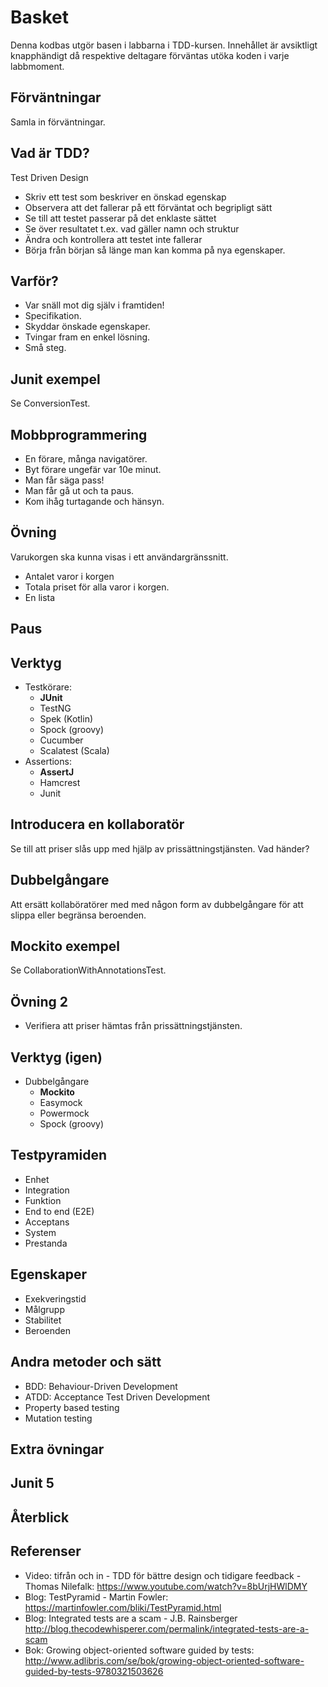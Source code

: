 # Basket
Denna kodbas utgör basen i labbarna i TDD-kursen. Innehållet är avsiktligt knapphändigt då respektive deltagare förväntas utöka koden i varje labbmoment.

## Förväntningar

Samla in förväntningar.

## Vad är TDD?

Test Driven Design

- Skriv ett test som beskriver en önskad egenskap
- Observera att det fallerar på ett förväntat och begripligt sätt
- Se till att testet passerar på det enklaste sättet
- Se över resultatet t.ex. vad gäller namn och struktur
- Ändra och kontrollera att testet inte fallerar
- Börja från början så länge man kan komma på nya egenskaper.

## Varför?

- Var snäll mot dig själv i framtiden!
- Specifikation.
- Skyddar önskade egenskaper.
- Tvingar fram en enkel lösning.
- Små steg.

## Junit exempel

Se ConversionTest.

## Mobbprogrammering
 
 - En förare, många navigatörer.
 - Byt förare ungefär var 10e minut.
 - Man får säga pass!
 - Man får gå ut och ta paus.
 - Kom ihåg turtagande och hänsyn.
 
## Övning

Varukorgen ska kunna visas i ett användargränssnitt.

- Antalet varor i korgen
- Totala priset för alla varor i korgen.
- En lista

## Paus 

## Verktyg

- Testkörare: 
    - <b>JUnit</b>
    - TestNG
    - Spek (Kotlin)
    - Spock (groovy)
    - Cucumber
    - Scalatest (Scala)
- Assertions: 
    - <b>AssertJ</b>
    - Hamcrest
    - Junit

## Introducera en kollaboratör

Se till att priser slås upp med hjälp av prissättningstjänsten.
Vad händer?

## Dubbelgångare

Att ersätt kollaböratörer med 
med någon form av dubbelgångare för att slippa eller 
begränsa beroenden.

## Mockito exempel

Se CollaborationWithAnnotationsTest.

## Övning 2

- Verifiera att priser hämtas från prissättningstjänsten.
 
## Verktyg (igen)

- Dubbelgångare
    - <b>Mockito</b>
    - Easymock
    - Powermock
    - Spock (groovy)

## Testpyramiden
- Enhet
- Integration
- Funktion
- End to end (E2E)
- Acceptans
- System
- Prestanda

## Egenskaper
- Exekveringstid
- Målgrupp
- Stabilitet
- Beroenden

## Andra metoder och sätt
- BDD: Behaviour-Driven Development
- ATDD: Acceptance Test Driven Development
- Property based testing
- Mutation testing

## Extra övningar



## Junit 5

## Återblick
 
## Referenser

- Video: tifrån och in - TDD för bättre design och tidigare feedback - Thomas Nilefalk: https://www.youtube.com/watch?v=8bUrjHWlDMY
- Blog: TestPyramid - Martin Fowler: https://martinfowler.com/bliki/TestPyramid.html
- Blog: Integrated tests are a scam - J.B. Rainsberger
http://blog.thecodewhisperer.com/permalink/integrated-tests-are-a-scam
- Bok: Growing object-oriented software guided by tests: http://www.adlibris.com/se/bok/growing-object-oriented-software-guided-by-tests-9780321503626









